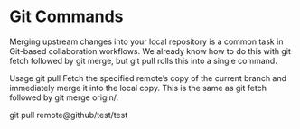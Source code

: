 # Git Commands

Merging upstream changes into your local repository is a common task in Git-based collaboration workflows. We already know how to do this with git fetch followed by git merge, but git pull rolls this into a single command.

Usage
git pull <remote>
Fetch the specified remote’s copy of the current branch and immediately merge it into the local copy. This is the same as git fetch <remote> followed by git merge origin/<current-branch>.

git pull remote@github/test/test
